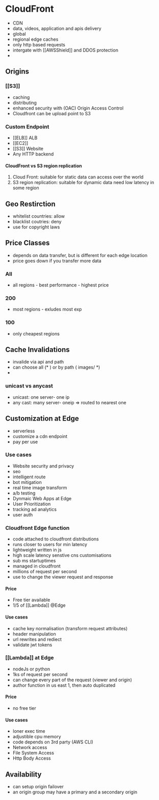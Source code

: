 # CloudFront
- CDN
- data, videos, application and apis delivery
- global
- regional edge caches
- only http based requests
- intergate with [[AWSShield]] and DDOS protection
- 

## Origins

### [[S3]]
- caching
- distributing
- enhanced security with (OAC) Origin Access Control
- Cloudfront can be upload point to S3

### Custom Endpoint
- [[ELB]] ALB
- [[EC2]]
- [[S3]] Website
- Any HTTP backend
#### CloudFront vs S3 region replication
1. Cloud Front: suitable for static data can access over the world
2. S3 region replication: suitable for dynamic data need low latency in some region 

## Geo Restirction
- whitelist countries: allow
- blacklist coutries: deny
- use for copyright laws

## Price Classes
- depends on data transfer, but is different for each edge location
- price goes down if you transfer more data

### All
- all regions - best performance - highest price

### 200
- most regions - exludes most exp

### 100
- only cheapest regions 

## Cache Invalidations
- invalide via api and path
- can choose all (* ) or by path ( images/ *)
- 

###  unicast vs anycast
- unicast: one server- one ip 
- any cast: many server- oneip => routed to nearest one
## Customization at Edge
- serverless
- customize a cdn endpoint
- pay per use

### Use cases
- Website security and privacy
- seo
- intelligent route
- bot mitigation
- real time image transform
- a/b testing
- Dynmaic Web Apps at Edge
- User Prioritization
- tracking ad analytics
- user auth 

### Cloudfront Edge function
- code attached to cloudfront distributions
- runs closer to users for min latency
- lightweight written in js
- high scale latency senstive cns customisations
- sub ms startuptimes
- managed in cloudfront
- millions of request per second
- use to change the viewer request and response

#### Price
- Free tier available
- 1/5 of [[Lambda]] @Edge

#### Use cases
- cache key normalisation (transform request attributes)
- header manipulation
- url rewrites and rediect
- validate jwt tokens

### [[Lambda]] at Edge
- nodeJs or python
- 1ks of request per second
- can change every part of the request (viewer and origin)
- author function in us east 1, then auto duplicated

#### Price
- no free tier

#### Use cases
- loner exec time
- adjustible cpu memory
- code depends on 3rd party (AWS CLI)
- Network access
- File System Access
- Http Body Access

## Availability
- can setup origin failover
- an origin group may have a primary and a secondary origin